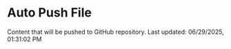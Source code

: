 # Auto Push File

Content that will be pushed to GitHub repository.
Last updated: 06/29/2025, 01:31:02 PM